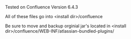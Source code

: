 Tested on Confluence Version 6.4.3

All of these files go into \<install dir\>/confluence
  
Be sure to move and backup orginial jar's located in \<install dir\>/confluence/WEB-INF/atlassian-bundled-plugins/
